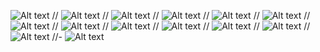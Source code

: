 
![Alt text](assets/screenshots/login.png?raw=true "Login screen")
//
![Alt text](assets/screenshots/signup.png?raw=true "signup screen")
//
![Alt text](assets/screenshots/google_sign_in.png?raw=true "google sign in screen")
//
![Alt text](assets/screenshots/chatscreen.png?raw=true "chatscreen")
//
![Alt text](assets/screenshots/viewchat.png?raw=true "View chat1 screen")
//
![Alt text](assets/screenshots/viewchat2.png?raw=true "View chat2 screen")
//
![Alt text](assets/screenshots/encodeMessage.png?raw=true "Encode Message screen")
//
![Alt text](assets/screenshots/encodedMessage.png?raw=true "Encode Message screen")
//
![Alt text](assets/screenshots/decodeMessage.png?raw=true "Decode Message screen")
//
![Alt text](assets/screenshots/decodedMessage.png?raw=true "Decode Message screen")
//
![Alt text](assets/screenshots/profile.png?raw=true "profile screen")
//
![Alt text](assets/screenshots/shimmer.png?raw=true "shimmer ")
//
![Alt text](assets/screenshots/search.png?raw=true "search screen")
//-
![Alt text](assets/screenshots/notifications.png?raw=true "notifications")
<br/>

